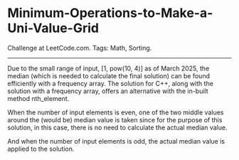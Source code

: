 # Minimum-Operations-to-Make-a-Uni-Value-Grid
Challenge at LeetCode.com. Tags: Math, Sorting.

------------------------------------------------------------------------------------------------------------------------------------------------------------------------

Due to the small range of input, [1, pow(10, 4)] as of March 2025, the median (which is needed to calculate the final solution) can be found efficiently with a frequency array. The solution for C++, along with the solution with a frequency array, offers an alternative with the in-built method nth_element. 

When the number of input elements is even, one of the two middle values around the (would be) median value is taken since for the purpose of this solution, in this case, there is no need to calculate the actual median value.

And when the number of input elements is odd, the actual median value is applied to the solution.

